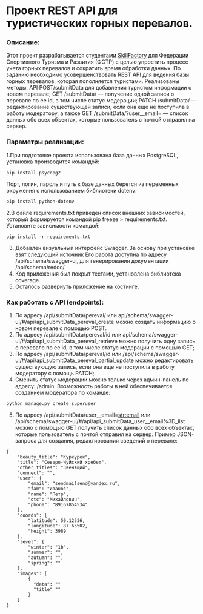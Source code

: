 # Проект REST API для туристических горных перевалов.
### Описание:
Этот проект разрабатывается студентами [SkillFactory](https://skillfactory.ru/python-developer) для Федерации Спортивного Туризма и Развития (ФСТР) с целью упростить
процесс учета горных перевалов и сократить время обработки данных. По заданию необходимо усовершенствовать  REST API 
для ведения базы горных перевалов, которая пополняется туристами.
Реализованы методы: API POST/submitData для добавления туристом информации о новом перевале; 
GET /submitData/<id> — получение одной записи о перевале по ее id, в том числе статус модерации;
PATCH /submitData/<id> — редактирование существующей записи, если она еще не поступила в работу модератору, 
а также GET /submitData/?user__email=<email> — список данных обо всех объектах, которые пользователь с почтой <email> отправил на сервер.

###  Параметры реализации:
1.При подготовке проекта использована база данных PostgreSQL, установка производится командой: 
```
pip install psycopg2
```
Порт, логин, пароль и путь к базе данных берется из переменных окружения с использованием библиотеки dotenv: 
```
pip install python-dotenv
```
2.В файле requirements.txt приведен список внешних зависимостей, который формируется командoй pip freeze > requirements.txt.
Установите зависимости командой:
```
pip install -r requirements.txt
```
3. Добавлен визуальный интерфейс Swagger. За основу при установке взят следующий [источник](https://appliku.com/post/django-rest-framework-swagger-openapi-tutorial)
Его работа доступна по адресу /api/schema/swagger-ui, для генерирования документации /api/schema/redoc/
4. Код приложения был покрыт тестами, установлена библиотека coverage. 
5.  Осталось развернуть приложение на хостинге.

### Как работать с API (endpoints):
1. По адресу /api/submitData/pereval/ или api/schema/swagger-ui/#/api/api_submitData_pereval_create можно создать информацию о новом перевале с помощью POST.
2. По адресу /api/submitData/pereval/id или api/schema/swagger-ui/#/api/api_submitData_pereval_retrieve можно получить одну запись о перевале по ее id, в том числе статус модерации c помощью GET;
3. По адресу /api/submitData/pereval/id или /api/schema/swagger-ui/#/api/api_submitData_pereval_partial_update можно редактировать существующую запись, если она еще не поступила в работу модератору с помощь PATCH;
4. Сменить статус модерации можно только через админ-панель по адресу: /admin. Возможность работы в ней обеспечивается созданием модератора по команде:
```
python manage.py create superuser
```
5. По адресу /api/submitData/user__email=<str:email> или /api/schema/swagger-ui/#/api/api_submitData_user__email%3D_list  можно с помощью GET получить список данных обо всех объектах, которые пользователь с почтой <email> отправил на сервер.
Пример JSON-запроса для создания, редактирования сведений о перевале:
```
{
    "beauty_title": "Куркурек",
    "title": "Северо-Чуйский хребет",
    "other_titles": "Звенящий",
    "connect": "",
    "user": {
        "email": "sendmailsend@yandex.ru",
        "fam": "Иванов",
        "name": "Петр",
        "otc": "Михайлович",
        "phone": "89167854534"
    },
    "coords": {
        "latitude": 50.12536,
        "longitude": 87.65502,
        "height": 3989
    },
    "level": {
        "winter": "1b",
        "summer": "",
        "autumn": "",
        "spring": ""
    },
    "images": [
        { 
          "data": ""
          "title" ""
        }
    ]
}
```

